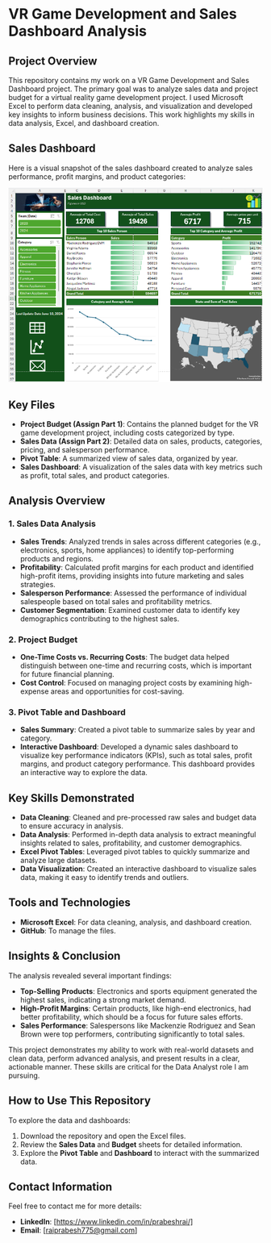 # VR Game Development and Sales Dashboard Analysis

## Project Overview

This repository contains my work on a VR Game Development and Sales Dashboard project. The primary goal was to analyze sales data and project budget for a virtual reality game development project. I used Microsoft Excel to perform data cleaning, analysis, and visualization and developed key insights to inform business decisions. This work highlights my skills in data analysis, Excel, and dashboard creation.

## Sales Dashboard

Here is a visual snapshot of the sales dashboard created to analyze sales performance, profit margins, and product categories:

![Sales Dashboard](sales_dashboard.png)

## Key Files

- **Project Budget (Assign Part 1)**: Contains the planned budget for the VR game development project, including costs categorized by type.
- **Sales Data (Assign Part 2)**: Detailed data on sales, products, categories, pricing, and salesperson performance.
- **Pivot Table**: A summarized view of sales data, organized by year.
- **Sales Dashboard**: A visualization of the sales data with key metrics such as profit, total sales, and product categories.

## Analysis Overview

### 1. **Sales Data Analysis**
   - **Sales Trends**: Analyzed trends in sales across different categories (e.g., electronics, sports, home appliances) to identify top-performing products and regions.
   - **Profitability**: Calculated profit margins for each product and identified high-profit items, providing insights into future marketing and sales strategies.
   - **Salesperson Performance**: Assessed the performance of individual salespeople based on total sales and profitability metrics.
   - **Customer Segmentation**: Examined customer data to identify key demographics contributing to the highest sales.

### 2. **Project Budget**
   - **One-Time Costs vs. Recurring Costs**: The budget data helped distinguish between one-time and recurring costs, which is important for future financial planning.
   - **Cost Control**: Focused on managing project costs by examining high-expense areas and opportunities for cost-saving.

### 3. **Pivot Table and Dashboard**
   - **Sales Summary**: Created a pivot table to summarize sales by year and category.
   - **Interactive Dashboard**: Developed a dynamic sales dashboard to visualize key performance indicators (KPIs), such as total sales, profit margins, and product category performance. This dashboard provides an interactive way to explore the data.

## Key Skills Demonstrated
- **Data Cleaning**: Cleaned and pre-processed raw sales and budget data to ensure accuracy in analysis.
- **Data Analysis**: Performed in-depth data analysis to extract meaningful insights related to sales, profitability, and customer demographics.
- **Excel Pivot Tables**: Leveraged pivot tables to quickly summarize and analyze large datasets.
- **Data Visualization**: Created an interactive dashboard to visualize sales data, making it easy to identify trends and outliers.

## Tools and Technologies
- **Microsoft Excel**: For data cleaning, analysis, and dashboard creation.
- **GitHub**: To manage the files.

## Insights & Conclusion
The analysis revealed several important findings:
- **Top-Selling Products**: Electronics and sports equipment generated the highest sales, indicating a strong market demand.
- **High-Profit Margins**: Certain products, like high-end electronics, had better profitability, which should be a focus for future sales efforts.
- **Sales Performance**: Salespersons like Mackenzie Rodriguez and Sean Brown were top performers, contributing significantly to total sales.

This project demonstrates my ability to work with real-world datasets and clean data, perform advanced analysis, and present results in a clear, actionable manner. These skills are critical for the Data Analyst role I am pursuing.

## How to Use This Repository
To explore the data and dashboards:
1. Download the repository and open the Excel files.
2. Review the **Sales Data** and **Budget** sheets for detailed information.
3. Explore the **Pivot Table** and **Dashboard** to interact with the summarized data.

## Contact Information
Feel free to contact me for more details:
- **LinkedIn**: [https://www.linkedin.com/in/prabeshrai/]
- **Email**: [raiprabesh775@gmail.com]
